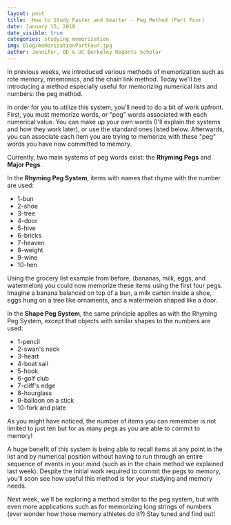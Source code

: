 ```yaml
---
layout: post
title:  How to Study Faster and Smarter - Peg Method (Part Four)
date: January 15, 2018
date_visible: true
categories: studying memorization
img: blog/memorizationPartFour.jpg
author: Jennifer, OD & UC Berkeley Regents Scholar
---
```


In previous weeks, we introduced various methods of memorization such as rote memory, mnemonics, and the chain link method. Today we'll be introducing a method especially useful for memorizing numerical lists and numbers: the peg method.

<!--more-->

In order for you to utilize this system, you'll need to do a bit of work upfront. First, you must memorize words, or "peg" words associated with each numerical value. You can make up your own words (I'll explain the systems and how they work later), or use the standard ones listed below.  Afterwards, you can associate each item you are trying to memorize with these "peg" words you have now committed to memory.

Currently, two main systems of peg words exist: the **Rhyming Pegs** and **Major Pegs**.

In the **Rhyming Peg System**, items with names that rhyme with the number are used:

* 1-bun
* 2-shoe
* 3-tree
* 4-door
* 5-hive
* 6-bricks
* 7-heaven
* 8-weight
* 9-wine
* 10-hen

Using the grocery list example from before, (bananas, milk, eggs, and watermelon) you could now memorize these items using the first four pegs. Imagine a banana balanced on top of a bun, a milk carton inside a shoe, eggs hung on a tree like ornaments, and a watermelon shaped like a door.

In the **Shape Peg System**, the same principle applies as with the Rhyming Peg System, except that objects with similar shapes to the numbers are used:

* 1-pencil
* 2-swan's neck
* 3-heart
* 4-boat sail
* 5-hook
* 6-golf club
* 7-cliff's edge
* 8-hourglass
* 9-balloon on a stick
* 10-fork and plate

As you might have noticed, the number of items you can remember is not limited to just ten but for as many pegs as you are able to commit to memory!

A huge benefit of this system is being able to recall items at any point in the list and by numerical position without having to run through an entire sequence of events in your mind (such as in the chain method we explained last week). Despite the initial work required to commit the pegs to memory, you'll soon see how useful this method is for your studying and memory needs.

Next week, we'll be exploring a method similar to the peg system, but with even more applications such as for memorizing long strings of numbers (ever wonder how those memory athletes do it?) Stay tuned and find out!
